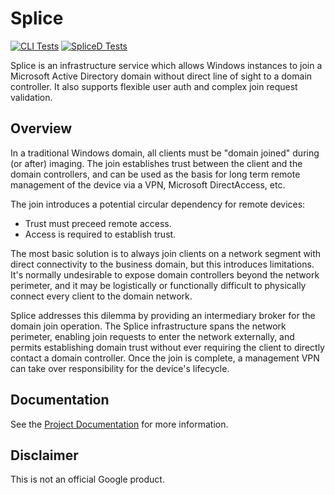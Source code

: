# Splice

[![CLI Tests](https://github.com/google/splice/workflows/CLI%20Tests/badge.svg)](https://github.com/google/splice/actions?query=workflow%3A%22CLI+Tests%22)
[![SpliceD Tests](https://github.com/google/splice/workflows/SpliceD%20Tests/badge.svg)](https://github.com/google/splice/actions?query=workflow%3A%22SpliceD+Tests%22)

Splice is an infrastructure service which allows Windows instances to join a
Microsoft Active Directory domain without direct line of sight to a domain
controller. It also supports flexible user auth and complex join request
validation.

## Overview

In a traditional Windows domain, all clients must be "domain joined" during (or
after) imaging. The join establishes trust between the client and the domain
controllers, and can be used as the basis for long term remote management of the
device via a VPN, Microsoft DirectAccess, etc.

The join introduces a potential circular dependency for remote devices:

*   Trust must preceed remote access.
*   Access is required to establish trust.

The most basic solution is to always join clients on a network segment with
direct connectivity to the business domain, but this introduces limitations.
It's normally undesirable to expose domain controllers beyond the network
perimeter, and it may be logistically or functionally difficult to physically
connect every client to the domain network.

Splice addresses this dilemma by providing an intermediary broker for the domain
join operation. The Splice infrastructure spans the network perimeter, enabling
join requests to enter the network externally, and permits establishing domain
trust without ever requiring the client to directly contact a domain controller.
Once the join is complete, a management VPN can take over responsibility for the
device's lifecycle.

## Documentation

See the [Project Documentation](doc/index.md) for more information.

## Disclaimer

This is not an official Google product.
